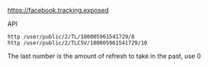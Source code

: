 https://facebook.tracking.exposed

API


    http /user/public/2/TL/100005961541729/8
    http /user/public/2/TLCSV/100005961541729/10

The last number is the amount of refresh to take in the past, use 0

